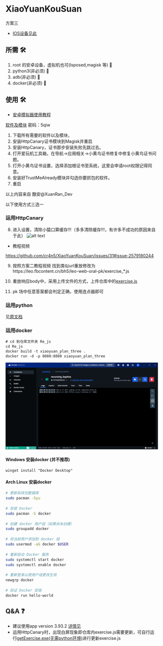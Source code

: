 # XiaoYuanKouSuan

方案三

- [IOS设备见此](https://github.com/cr4n5/XiaoYuanKouSuan/issues/91)

## 所需 :hammer_and_wrench:

1. root 的安卓设备，虚拟机也可(lsposed,magisk 等) :iphone:
2. python3(非必须) :snake:
3. adb(非必须) :electric_plug:
4. docker(非必须) :whale:
## 使用 :hammer_and_wrench:

- [安卓模拟器使用教程](README_EMULATOR.md)

[软件及模块](https://xuanrandev.lanzouw.com/b00qc8yij) 密码：5qiw

1. 下载所有需要的软件以及模块，
2. 安装HttpCanary证书模块到Magisk并重启
3. 安装HttpCanary，证书那步安装失败先跳过去。
4. 打开爱玩机工具箱，在导航->应用相关->小黄鸟证书修复中修复小黄鸟证书问题。
5. 打开小黄鸟证书设置，选择添加根证书至系统，这里会申请root权限记得同意。
6. 安装好TrustMeAlready模块并勾选你要抓包的软件。
7. 重启

以上内容来自 酷安@XuanRan_Dev

以下使用方式三选一

### 运用HttpCanary

8. 进入设置，清除小猿口算缓存!!!（多多清除缓存!!!，有许多不成功的原因来自于此）
![alt text](/doc/img/773b1be382d61dfe65f13b421a8e6f3b.png)

- 教程视频

https://github.com/cr4n5/XiaoYuanKouSuan/issues/31#issue-2579180244

9. 按照方案二教程视频 找到类似url重放修改为https://leo.fbcontent.cn/bh5/leo-web-oral-pk/exercise_*.js

10.  重放响应body中，采用上传文件的方式，上传仓库中的[exercise.js](/exercise.js)

11.  pk 场中任意答案都会判定正确，使用连点器即可

### 运用python

见[原文档](/README.md)

### 运用docker

```shell
# cd 到仓库文件夹 Re_js
cd Re_js
docker build -t xiaoyuan_plan_three .
docker run -d -p 8080:8080 xiaoyuan_plan_three
```

![alt text](../doc/img/image.png)
#### Windows 安装docker (并不推荐)
```shell
winget install "Docker Desktop"
```

#### Arch Linux 安装docker
```sh
# 更新系统包数据库
sudo pacman -Syu

# 安装 Docker
sudo pacman -S docker

# 创建 docker 用户组（如果尚未创建）
sudo groupadd docker

# 将当前用户添加到 docker 组
sudo usermod -aG docker $USER

# 重新启动 Docker 服务
sudo systemctl start docker
sudo systemctl enable docker

# 重新登录以使用户组更改生效
newgrp docker

# 验证 Docker 安装
docker run hello-world
```

## Q&A :question:

- 建议使用app version 3.93.2 [详情见](https://github.com/cr4n5/XiaoYuanKouSuan/issues/74)
- 运用HttpCanary时，出现白屏现象即仓库内exercise.js需要更新，可自行运行[getExercise.exe(无需python环境)](/getExercise.exe)进行更新exercise.js
